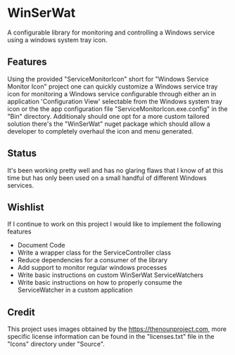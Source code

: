 # WinSerWat
A configurable library for monitoring and controlling a Windows service using a windows system tray icon.

## Features
Using the provided "ServiceMonitorIcon" short for "Windows Service Monitor Icon" project one can quickly customize a Windows service tray icon for monitoring a Windows service configurable through either an in application 'Configuration View' selectable from the Windows system tray icon or the the app configuration file "ServiceMonitorIcon.exe.config" in the "Bin" directory.  Additionaly should one opt for a more custom tailored solution there's the "WinSerWat" nuget package which should allow a developer to completely overhaul the icon and menu generated.

## Status
It's been working pretty well and has no glaring flaws that I know of at this time but has only been used on a small handful of different Windows services.

## Wishlist
If I continue to work on this project I would like to implement the following features
* Document Code
* Write a wrapper class for the ServiceController class
* Reduce dependencies for a consumer of the library
* Add support to monitor regular windows processes
* Write basic instructions on custom WinSerWat ServiceWatchers
* Write basic instructions on how to properly consume the ServiceWatcher in a custom application

## Credit

This project uses images obtained by the https://thenounproject.com, more specific license information can be found in the "licenses.txt" file in the "Icons" directory under "Source".